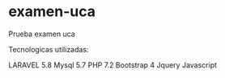 # examen-uca
Prueba examen uca


Tecnologicas utilizadas:

LARAVEL 5.8
Mysql 5.7
PHP 7.2
Bootstrap 4
Jquery
Javascript

